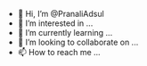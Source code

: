 - 👋 Hi, I’m @PranaliAdsul
- 👀 I’m interested in ...
- 🌱 I’m currently learning ...
- 💞️ I’m looking to collaborate on ...
- 📫 How to reach me ...

<!---
PranaliAdsul/PranaliAdsul is a ✨ special ✨ repository because its `README.md` (this file) appears on your GitHub profile.
You can click the Preview link to take a look at your changes.
--->
